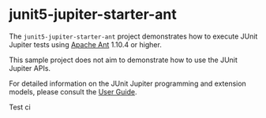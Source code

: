 # junit5-jupiter-starter-ant

The `junit5-jupiter-starter-ant` project demonstrates how to execute JUnit Jupiter
tests using [Apache Ant](https://ant.apache.org/) 1.10.4 or higher.

This sample project does not aim to demonstrate how to use the JUnit Jupiter APIs.

For detailed  information on the JUnit Jupiter programming and extension models,
please consult the [User Guide](http://junit.org/junit5/docs/current/user-guide/).


Test ci